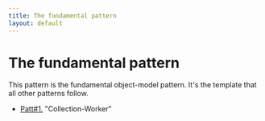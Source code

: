 ```yaml
---
title: The fundamental pattern
layout: default
---
```


# The fundamental pattern

This pattern is the fundamental object-model pattern. It's the template that all
other patterns follow.


* [Patt#1.](./1-collection-worker-pattern-the-fundamental-pattern.html) &quot;Collection-Worker&quot;
